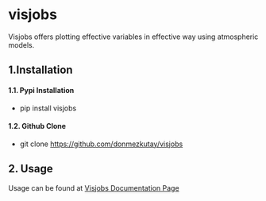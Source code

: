 # visjobs

Visjobs offers plotting effective variables in effective way using atmospheric models.

## 1.Installation
#### 1.1. Pypi Installation
- pip install visjobs

#### 1.2. Github Clone
- git clone https://github.com/donmezkutay/visjobs

## 2. Usage
Usage can be found at [Visjobs Documentation Page]

[Visjobs Documentation Page]: <https://donmezkutay.github.io/visjobs/>

